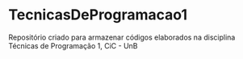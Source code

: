 # TecnicasDeProgramacao1
Repositório criado para armazenar códigos elaborados na disciplina Técnicas de Programação 1, CiC - UnB
